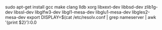 sudo apt-get install gcc make clang lldb xorg libxext-dev libbsd-dev zlib1g-dev libssl-dev libglfw3-dev libgl1-mesa-dev libglu1-mesa-dev libgles2-mesa-dev
export DISPLAY=$(cat /etc/resolv.conf | grep nameserver | awk '{print $2}'):0.0